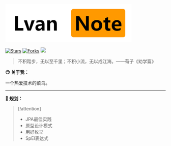 
<img src="img.png">

[![Stars](https://img.shields.io/github/stars/LvanLiu/LvanNote?style=plastic)](https://github.com/LvanLiu/LvanNote)
[![Forks](https://img.shields.io/github/forks/LvanLiu/LvanNote?style=plastic)](https://github.com/LvanLiu/LvanNote)
[![](https://img.shields.io/badge/Author-Lvan-orange.svg)](https://gitee.com/lvanliu/lvan-note)

> 不积跬步，无以至千里；不积小流，无以成江海。——荀子《劝学篇》

**:smirk: 关于我：**

一个热爱技术的菜鸟。

----

**:calendar: 规划：**

> [!attention]
>
> - JPA最佳实践
> - 原型设计模式
> - 用好枚举
> - SpEl表达式
